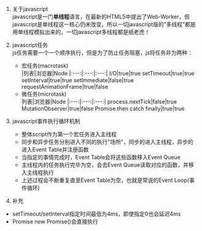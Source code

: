 1. 关于javascript  
javascript是一门**单线程**语言，在最新的HTML5中提出了Web-Worker，但javascript是单线程这一核心仍未改变。所以一切javascript版的"多线程"都是用单线程模拟出来的，一切javascript多线程都是纸老虎！

2. javascript任务  
  js任务需要一个一个顺序执行，但是为了防止任务阻塞，js将任务非为两种：  
    * 宏任务(macrotask)  
      |列表|浏览器|Node
      |:---:|:---:|:---:|
      I/O|true|true
      setTimeout|true|true
      setInterval|true|true
      setImmediate|false|true
      requestAnimationFrame|true|false  
    * 微任务(microtask)  
      列表|浏览器|Node
      |:---:|:---:|:---:|
      process.nextTick|false|true
      MutationObserver|true|false
      Promise.then catch finally|true|true  

3. javascript事件执行循环机制  
    * 整体script作为第一个宏任务进入主线程
    * 同步和异步任务分别进入不同的执行"场所"，同步的进入主线程，异步的进入Event Table并注册函数
    * 当指定的事情完成时，Event Table会将这些函数移入Event Queue
    * 主线程内的任务执行完毕为空，会去Event Queue读取对应的函数，并移入主线程执行
    * 上述过程会不断重复直至Event Table为空，也就是常说的Event Loop(事件循环)

4. 补充
  * setTimeout/setInterval指定时间最低为4ms，即使指定0也会延迟4ms
  * Promise new Promise()会直接执行